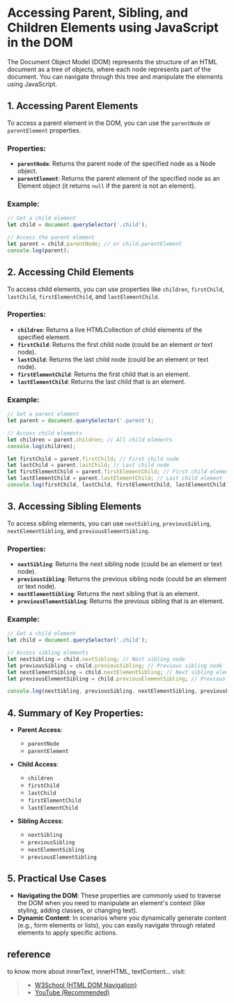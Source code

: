 # Accessing Parent, Sibling, and Children Elements using JavaScript in the DOM

The Document Object Model (DOM) represents the structure of an HTML document as a tree of objects, where each node represents part of the document. You can navigate through this tree and manipulate the elements using JavaScript.

## **1. Accessing Parent Elements**

To access a parent element in the DOM, you can use the `parentNode` or `parentElement` properties.

### **Properties**:
- **`parentNode`**: Returns the parent node of the specified node as a Node object.
- **`parentElement`**: Returns the parent element of the specified node as an Element object (it returns `null` if the parent is not an element).

### **Example**:
```javascript
// Get a child element
let child = document.querySelector('.child');

// Access the parent element
let parent = child.parentNode; // or child.parentElement
console.log(parent);
```

## **2. Accessing Child Elements**

To access child elements, you can use properties like `children`, `firstChild`, `lastChild`, `firstElementChild`, and `lastElementChild`.

### **Properties**:
- **`children`**: Returns a live HTMLCollection of child elements of the specified element.
- **`firstChild`**: Returns the first child node (could be an element or text node).
- **`lastChild`**: Returns the last child node (could be an element or text node).
- **`firstElementChild`**: Returns the first child that is an element.
- **`lastElementChild`**: Returns the last child that is an element.

### **Example**:
```javascript
// Get a parent element
let parent = document.querySelector('.parent');

// Access child elements
let children = parent.children; // All child elements
console.log(children);

let firstChild = parent.firstChild; // First child node
let lastChild = parent.lastChild; // Last child node
let firstElementChild = parent.firstElementChild; // First child element
let lastElementChild = parent.lastElementChild; // Last child element
console.log(firstChild, lastChild, firstElementChild, lastElementChild);
```

## **3. Accessing Sibling Elements**

To access sibling elements, you can use `nextSibling`, `previousSibling`, `nextElementSibling`, and `previousElementSibling`.

### **Properties**:
- **`nextSibling`**: Returns the next sibling node (could be an element or text node).
- **`previousSibling`**: Returns the previous sibling node (could be an element or text node).
- **`nextElementSibling`**: Returns the next sibling that is an element.
- **`previousElementSibling`**: Returns the previous sibling that is an element.

### **Example**:
```javascript
// Get a child element
let child = document.querySelector('.child');

// Access sibling elements
let nextSibling = child.nextSibling; // Next sibling node
let previousSibling = child.previousSibling; // Previous sibling node
let nextElementSibling = child.nextElementSibling; // Next sibling element
let previousElementSibling = child.previousElementSibling; // Previous sibling element

console.log(nextSibling, previousSibling, nextElementSibling, previousElementSibling);
```

## **4. Summary of Key Properties**:
- **Parent Access**:
  - `parentNode`
  - `parentElement`
  
- **Child Access**:
  - `children`
  - `firstChild`
  - `lastChild`
  - `firstElementChild`
  - `lastElementChild`

- **Sibling Access**:
  - `nextSibling`
  - `previousSibling`
  - `nextElementSibling`
  - `previousElementSibling`

## **5. Practical Use Cases**
- **Navigating the DOM**: These properties are commonly used to traverse the DOM when you need to manipulate an element's context (like styling, adding classes, or changing text).
- **Dynamic Content**: In scenarios where you dynamically generate content (e.g., form elements or lists), you can easily navigate through related elements to apply specific actions.

## reference
to know more about innerText, innerHTML, textContent... visit:
> - [W3School (HTML DOM Navigation)](https://www.w3schools.com/js/js_htmldom_navigation.asp)
> - [YouTube (Recommended)](https://www.youtube.com/watch?v=QK_-jfUIFZE&list=PLfEr2kn3s-br9ZFmejfLhAgMbGgbpdof8&index=98)

